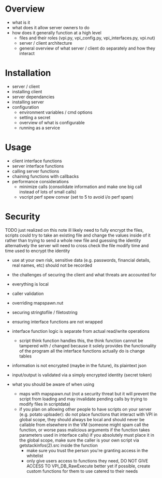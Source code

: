 # Overview
- what is it
- what does it allow server owners to do
- how does it generally function at a high level
  - files and their roles (vpi.py, vpi_config.py, vpi_interfaces.py, vpi.nut)
  - server / client architecture
  - general overview of what server / client do separately and how they interact

# Installation
- server / client
- installing client
- server dependancies
- installing server
- configuration
  - environment variables / cmd options
  - setting a secret
  - overview of what is configurable
  - running as a service

# Usage
- client interface functions
- server interface functions
- calling server functions
- chaining functions with callbacks
- performance considerations
  - minimize calls (consolidate information and make one big call instead of lots of small calls)
  - vscript perf spew convar (set to 5 to avoid i/o perf spam)

# Security
  TODO just realized on this note ill likely need to fully encrypt the files, scripts could try to take an existing file and change the values inside of it
  rather than trying to send a whole new file and guessing the identity
  alternatively the server will need to cross check the file modify time and time used to encrypt the identity

- use at your own risk, sensitive data (e.g. passwords, financial details, real names, etc) should not be recorded

- the challenges of securing the client and what threats are accounted for
- everything is local
- caller validation
- overriding mapspawn.nut
- securing stringtofile / filetostring
- ensuring interface functions are not wrapped
- interface function logic is separate from actual read/write operations
  - script think function handles this, the think function cannot be tampered with / changed because it solely provides the functionality of the program
  all the interface functions actually do is change tables
- information is not encrypted (maybe in the future), its plaintext json
- input/output is validated via a simply encrypted identity (secret token)

- what you should be aware of when using
  - maps with mapspawn.nut (not a security threat but it will prevent the script from loading and may invalidate pending calls by trying to modify files in scriptdata)
  - if you plan on allowing other people to have scripts on your server (e.g. potato uploader):
    do not place functions that interact with VPI in global scope, they should always be local and should never be callable from elsewhere in the VM
      (someone might spam call the function, or worse pass malicious arguments if the function takes parameters used in interface calls)
      if you absolutely must place it in the global scope, make sure the caller is your own script via getstackinfos(2).src inside the function
    - make sure you trust the person you're granting access in the whitelist
    - only give users access to functions they need, DO NOT GIVE ACCESS TO VPI_DB_RawExecute
      better yet if possible, create custom functions for them to use catered to their needs
